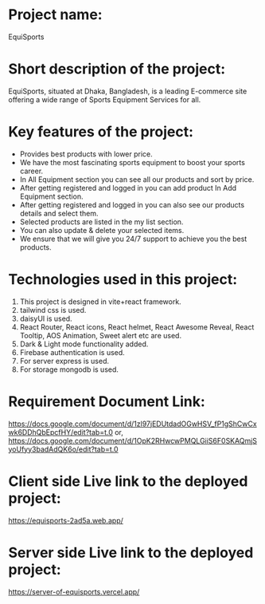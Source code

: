 # **Project name:**
EquiSports

# **Short description of the project:**
EquiSports, situated at Dhaka, Bangladesh, is a leading E-commerce site  offering a wide range of Sports Equipment Services for all.

# **Key features of the project:**
*	Provides best products with lower price.
*	We have the most fascinating sports equipment to boost your sports career.
*	In All Equipment section you can see all our products and sort by price.
*	After getting registered and logged in you can add product In Add Equipment section.
*	After getting registered and logged in you can also see our products details and select them.
*	Selected products are listed in the my list section.
*	You can also update & delete your selected items.
*	We ensure that we will give you 24/7 support to achieve you the best products.

# **Technologies used in this project:**
1.	This project is designed in vite+react framework.
2.	tailwind css is used.
3.	daisyUI is used.
4.	React Router, React icons, React helmet, React Awesome Reveal, React Tooltip, AOS Animation, Sweet alert etc are used.
5.  Dark & Light mode functionality added.
6.  Firebase authentication is used.
7.  For server express is used.
8.  For storage mongodb is used.

# **Requirement Document Link:**
https://docs.google.com/document/d/1zl97jEDUtdadOGwHSV_fP1gShCwCxwk6DDhQbEpcfHY/edit?tab=t.0
or,
https://docs.google.com/document/d/1OpK2RHwcwPMQLGiiS6F0SKAQmjSyoUfyy3badAdQK6o/edit?tab=t.0

# **Client side Live link to the deployed project:**
https://equisports-2ad5a.web.app/
# **Server side Live link to the deployed project:**
https://server-of-equisports.vercel.app/

